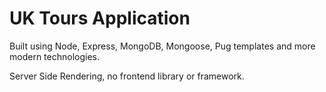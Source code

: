 # UK Tours Application

Built using Node, Express, MongoDB, Mongoose, Pug templates and more modern technologies.

Server Side Rendering, no frontend library or framework.